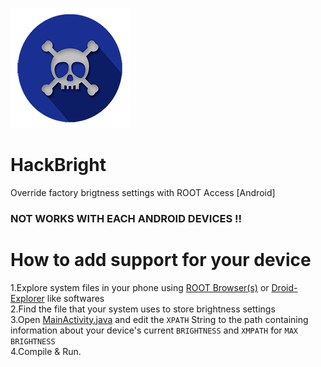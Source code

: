 ![Alt text](https://raw.githubusercontent.com/ExploiTR/HackBright/master/app/src/main/res/drawable/ic_launcher.png)
# HackBright
Override factory brigtness settings with ROOT Access [Android]

### NOT WORKS WITH EACH ANDROID DEVICES !! 

# How to add support for your device
1.Explore system files in your phone using [ROOT Browser(s)](https://play.google.com/store/search?q=root%20browser&c=apps&hl=en) or [Droid-Explorer](http://de.bit13.com/) like softwares  
2.Find the file that your system uses to store brightness settings  
3.Open [MainActivity.java](https://github.com/ExploiTR/HackBright/blob/master/app/src/main/java/app/exploitr/hackbright/MainActivity.java) and edit the `XPATH` String to the path containing information about your device's current `BRIGHTNESS` and `XMPATH` for `MAX BRIGHTNESS`  
4.Compile & Run.
